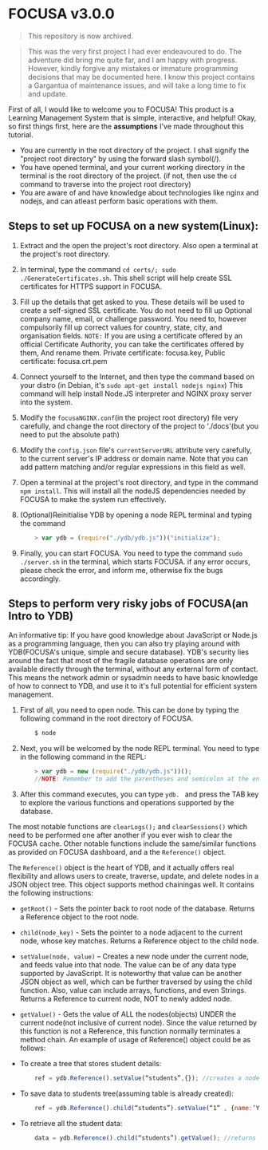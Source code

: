 # FOCUSA v3.0.0

> This repository is now archived.

> This was the very first project I had ever endeavoured to do. The adventure did bring me quite far, and I am happy with progress. However, kindly
> forgive any mistakes or immature programming decisions that may be documented here. I know this project contains a Gargantua of maintenance issues,
> and will take a long time to fix and update.

First of all, I would like to welcome you to FOCUSA! This product is a Learning Management System that is simple, interactive, and helpful!
Okay, so first things first, here are the **assumptions** I've made throughout this tutorial.

*	You are currently in the root directory of the project. I shall signify the "project root directory" by using the forward slash symbol(/).
*	You have opened terminal, and your current working directory in the terminal is the root directory of the project.
	(if not, then use the `cd` command to traverse into the project root directory)
*	You are aware of and have knowledge about technologies like nginx and nodejs, and can atleast perform basic operations with them.

## Steps to set up FOCUSA on a new system(Linux):

1.	Extract and the open the project's root directory. Also open a terminal at the project's root directory.

2.	In terminal, type the command `cd certs/; sudo ./GenerateCertificates.sh`. This shell script will help create SSL certificates for
	HTTPS support in FOCUSA.

3.	Fill up the details that get asked to you. These details will be used to create a self-signed SSL certificate. 
	You do not need to fill up Optional company name, email, or challenge password.
	You need to, however compulsorily fill up correct values for country, state, city, and organisation fields.
	`NOTE:` If you are using a certificate offered by an official Certificate Authority, you can take the certificates offered by them,
	And rename them.
	Private certificate: focusa.key,
	Public certificate: focusa.crt.pem

4.	Connect yourself to the Internet, and then type the command based on your distro
	(in Debian, it's `sudo apt-get install nodejs nginx`)
	This command will help install Node.JS interpreter and NGINX proxy server into the system.

5.	Modify the `focusaNGINX.conf`(in the project root directory) file very carefully, and change the root directory of the project to 
	'./docs'(but you need to put the absolute path)

6.	Modify the `config.json` file's `currentServerURL` attribute very carefully, to the current server's IP address or domain name. Note
	that you can add pattern matching and/or regular expressions in this field as well.

7.	Open a terminal at the project's root directory, and type in the command `npm install`. This will install all the nodeJS dependencies 
	needed by FOCUSA to make the system run effectively.

8.	(Optional)Reinitialise YDB by opening a node REPL terminal and typing the command 
	```javascript
		> var ydb = (require("./ydb/ydb.js"))("initialize");
	```

9.	Finally, you can start FOCUSA. You need to type the command `sudo ./server.sh` in the terminal, which starts FOCUSA. if any error occurs,
	please check the error, and inform me, otherwise fix the bugs accordingly.

## Steps to perform very risky jobs of FOCUSA(an Intro to YDB)

An informative tip: If you have good knowledge about JavaScript or Node.js as a programming language, then you can also try playing
around with YDB(FOCUSA's unique, simple and secure database). YDB's security lies around the fact that most of the fragile database
operations are only available directly through the terminal, without any external form of contact. This means the network admin or
sysadmin needs to have basic knowledge of how to connect to YDB, and use it to it's full potential for efficient system management.

1.	First of all, you need to open node. This can be done by typing the following command in the root directory of FOCUSA.
	```bash
		$ node
	```
2.	Next, you will be welcomed by the node REPL terminal. You need to type in the following command in the REPL:
	```javascript
		> var ydb = new (require("./ydb/ydb.js"))();
		//NOTE: Remember to add the parentheses and semicolon at the end of this command...
	```
3.	After this command executes, you can type `ydb. ` and press the TAB key to explore the various functions and operations
	supported by the database.

The most notable functions are `clearLogs();` and `clearSessions()` which need to be performed one after another if you ever wish to clear
the FOCUSA cache. Other notable functions include the same/similar functions as provided on FOCUSA dashboard, and a the `Reference()` object.

The `Reference()` object is the heart of YDB, and it actually offers real flexibility and allows users to create, traverse, update, and delete
nodes in a JSON object tree. This object supports method chainingas well. It contains the following instructions:
*	`getRoot()` - Sets the pointer back to root node of the database. Returns a Reference object to the root node.

*	`child(node_key)` - Sets the pointer to a node adjacent to the current node, whose key matches. Returns a Reference object to the child
	node.

*	`setValue(node, value)` – Creates a new node under the current node, and feeds value into that node. The value can be of any data type
	supported by JavaScript. It is noteworthy that value can be another JSON object as well, which can be further traversed by using the
	child function. Also, value can include arrays, functions, and even Strings. Returns a Reference to current node, NOT to newly added
	node.
*	`getValue()` - Gets the value of ALL the nodes(objects) UNDER the current node(not inclusive of current node). Since the value returned
	by this function is not a Reference, this function normally terminates a method chain.
	An example of usage of Reference() object could be as follows:
*	To create a tree that stores student details:
	```javascript
		ref = ydb.Reference().setValue(“students”,{}); //creates a node called students
	```
*	To save data to students tree(assuming table is already created):
	```javascript
		ref = ydb.Reference().child(“students”).setValue(“1” , {name:’Yash’ , age:’15’});
	```
*	To retrieve all the student data:
	```javascript
		data = ydb.Reference().child(“students”).getValue(); //returns all students data
	```
